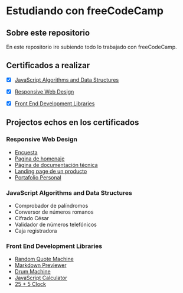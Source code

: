 # Estudiando con freeCodeCamp

## Sobre este repositorio 

En este repositorio ire subiendo todo lo trabajado con freeCodeCamp.

## Certificados a realizar

- [x] [JavaScript Algorithms and Data Structures](https://www.freecodecamp.org/certification/GianIacono/javascript-algorithms-and-data-structures)
- [x] [Responsive Web Design](https://www.freecodecamp.org/certification/GianIacono/responsive-web-design)
- [x] [Front End Development Libraries](https://www.freecodecamp.org/certification/GianIacono/front-end-development-libraries)


## Projectos echos en los certificados
### Responsive Web Design

  - [Encuesta](https://iaconog.github.io/1.Tribute-Page/)
  - [Pagina de homenaje](https://iaconog.github.io/2.Survey-Form/)
  - [Página de documentación técnica](https://iaconog.github.io/3.Product-Landing-Page/)
  - [Landing page de un producto](https://iaconog.github.io/4.Technical-Documentatio-Page/)
  - [Portafolio Personal](https://iaconog.github.io/5.Personal-Portfolio-Webpage/)

### JavaScript Algorithms and Data Structures
  - Comprobador de palíndromos
  - Conversor de números romanos
  - Cifrado César
  - Validador de números telefónicos
  - Caja registradora

### Front End Development Libraries
  - [Random Quote Machine](https://codepen.io/IaconoG/pen/GRwOmZN)
  - [Markdown Previewer](https://codepen.io/IaconoG/pen/VwVQbEL)
  - [Drum Machine](https://codepen.io/IaconoG/pen/BaGYXBq)
  - [JavaScript Calculator](https://codepen.io/IaconoG/pen/JjevZXM)
  - [25 + 5 Clock](https://codepen.io/IaconoG/details/oNQMOxN)
